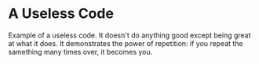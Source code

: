 # A Useless Code
Example of a useless code. It doesn't do anything good except being great at what it does.
It demonstrates the power of repetition: if you repeat the samething many times over, it becomes you.